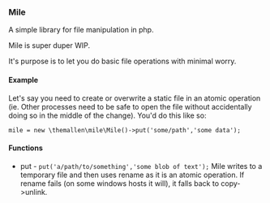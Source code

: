 ### Mile
A simple library for file manipulation in php.

Mile is super duper WIP.

It's purpose is to let you do basic file operations with minimal worry.

#### Example
Let's say you need to create or overwrite a static file in an atomic operation (ie. Other processes need to be safe to open the file without accidentally doing so in the middle of the change). You'd do this like so:

`mile = new \themallen\mile\Mile()->put('some/path','some data');`

#### Functions
* put - `put('a/path/to/something','some blob of text');`
Mile writes to a temporary file and then uses rename as it is an atomic operation. If rename fails (on some windows hosts it will), it falls back to copy->unlink.
